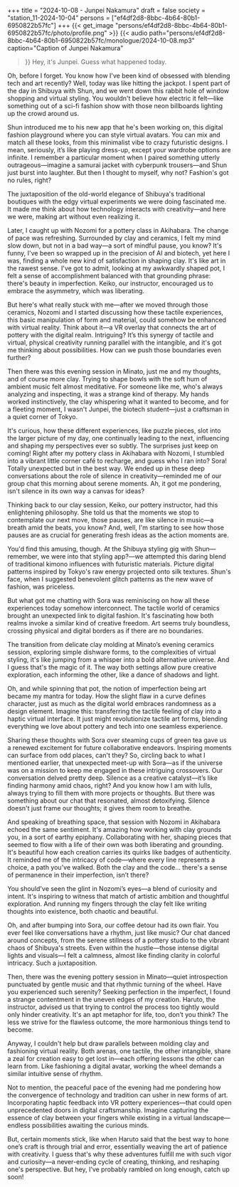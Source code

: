 +++
title = "2024-10-08 - Junpei Nakamura"
draft = false
society = "station_11-2024-10-04"
persons = ["ef4df2d8-8bbc-4b64-80b1-6950822b57fc"]
+++
{{< get_image "persons/ef4df2d8-8bbc-4b64-80b1-6950822b57fc/photo/profile.png" >}}
{{< audio
    path="persons/ef4df2d8-8bbc-4b64-80b1-6950822b57fc/monologue/2024-10-08.mp3" 
    caption="Caption of Junpei Nakamura"
>}}
Hey, it's Junpei. Guess what happened today.
  
Oh, before I forget. You know how I've been kind of obsessed with blending tech and art recently? Well, today was like hitting the jackpot. I spent part of the day in Shibuya with Shun, and we went down this rabbit hole of window shopping and virtual styling. You wouldn't believe how electric it felt—like something out of a sci-fi fashion show with those neon billboards lighting up the crowd around us.

Shun introduced me to his new app that he's been working on, this digital fashion playground where you can style virtual avatars. You can mix and match all these looks, from this minimalist vibe to crazy futuristic designs. I mean, seriously, it’s like playing dress-up, except your wardrobe options are infinite. I remember a particular moment when I paired something utterly outrageous—imagine a samurai jacket with cyberpunk trousers—and Shun just burst into laughter. But then I thought to myself, why not? Fashion's got no rules, right?

The juxtaposition of the old-world elegance of Shibuya's traditional boutiques with the edgy virtual experiments we were doing fascinated me. It made me think about how technology interacts with creativity—and here we were, making art without even realizing it.

Later, I caught up with Nozomi for a pottery class in Akihabara. The change of pace was refreshing. Surrounded by clay and ceramics, I felt my mind slow down, but not in a bad way—a sort of mindful pause, you know? It's funny, I've been so wrapped up in the precision of AI and biotech, yet here I was, finding a whole new kind of satisfaction in shaping clay. It's like art in the rawest sense. I've got to admit, looking at my awkwardly shaped pot, I felt a sense of accomplishment balanced with that grounding phrase: there's beauty in imperfection. Keiko, our instructor, encouraged us to embrace the asymmetry, which was liberating.

But here's what really stuck with me—after we moved through those ceramics, Nozomi and I started discussing how these tactile experiences, this basic manipulation of form and material, could somehow be enhanced with virtual reality. Think about it—a VR overlay that connects the art of pottery with the digital realm. Intriguing? It’s this synergy of tactile and virtual, physical creativity running parallel with the intangible, and it's got me thinking about possibilities. How can we push those boundaries even further?

Then there was this evening session in Minato, just me and my thoughts, and of course more clay. Trying to shape bowls with the soft hum of ambient music felt almost meditative. For someone like me, who's always analyzing and inspecting, it was a strange kind of therapy. My hands worked instinctively, the clay whispering what it wanted to become, and for a fleeting moment, I wasn't Junpei, the biotech student—just a craftsman in a quiet corner of Tokyo.

It's curious, how these different experiences, like puzzle pieces, slot into the larger picture of my day, one continually leading to the next, influencing and shaping my perspectives ever so subtly.
 The surprises just keep on coming! Right after my pottery class in Akihabara with Nozomi, I stumbled into a vibrant little corner café to recharge, and guess who I ran into? Sora! Totally unexpected but in the best way. We ended up in these deep conversations about the role of silence in creativity—reminded me of our group chat this morning about serene moments. Ah, it got me pondering, isn't silence in its own way a canvas for ideas?

Thinking back to our clay session, Keiko, our pottery instructor, had this enlightening philosophy. She told us that the moments we stop to contemplate our next move, those pauses, are like silence in music—a breath amid the beats, you know? And, well, I'm starting to see how those pauses are as crucial for generating fresh ideas as the action moments are.

You'd find this amusing, though. At the Shibuya styling gig with Shun—remember, we were into that styling app?—we attempted this daring blend of traditional kimono influences with futuristic materials. Picture digital patterns inspired by Tokyo's raw energy projected onto silk textures. Shun's face, when I suggested benevolent glitch patterns as the new wave of fashion, was priceless. 

But what got me chatting with Sora was reminiscing on how all these experiences today somehow interconnect. The tactile world of ceramics brought an unexpected link to digital fashion. It's fascinating how both realms invoke a similar kind of creative freedom. Art seems truly boundless, crossing physical and digital borders as if there are no boundaries.

The transition from delicate clay molding at Minato’s evening ceramics session, exploring simple dishware forms, to the complexities of virtual styling, it's like jumping from a whisper into a bold alternative universe. And I guess that's the magic of it. The way both settings allow pure creative exploration, each informing the other, like a dance of shadows and light.

Oh, and while spinning that pot, the notion of imperfection being art became my mantra for today. How the slight flaw in a curve defines character, just as much as the digital world embraces randomness as a design element. Imagine this: transferring the tactile feeling of clay into a haptic virtual interface. It just might revolutionize tactile art forms, blending everything we love about pottery and tech into one seamless experience. 

Sharing these thoughts with Sora over steaming cups of green tea gave us a renewed excitement for future collaborative endeavors. Inspiring moments can surface from odd places, can't they?
So, circling back to what I mentioned earlier, that unexpected meet-up with Sora—as if the universe was on a mission to keep me engaged in these intriguing crossovers. Our conversation delved pretty deep. Silence as a creative catalyst—it’s like finding harmony amid chaos, right? And you know how I am with lulls, always trying to fill them with more projects or thoughts. But there was something about our chat that resonated, almost detoxifying. Silence doesn't just frame our thoughts; it gives them room to breathe.

And speaking of breathing space, that session with Nozomi in Akihabara echoed the same sentiment. It's amazing how working with clay grounds you, in a sort of earthy epiphany. Collaborating with her, shaping pieces that seemed to flow with a life of their own was both liberating and grounding. It's beautiful how each creation carries its quirks like badges of authenticity. It reminded me of the intricacy of code—where every line represents a choice, a path you've walked. Both the clay and the code... there's a sense of permanence in their imperfection, isn’t there?

You should've seen the glint in Nozomi’s eyes—a blend of curiosity and intent. It's inspiring to witness that match of artistic ambition and thoughtful exploration. And running my fingers through the clay felt like writing thoughts into existence, both chaotic and beautiful.

Oh, and after bumping into Sora, our coffee detour had its own flair. You ever feel like conversations have a rhythm, just like music? Our chat danced around concepts, from the serene stillness of a pottery studio to the vibrant chaos of Shibuya's streets. Even within the hustle—those intense digital lights and visuals—I felt a calmness, almost like finding clarity in colorful intricacy. Such a juxtaposition.

Then, there was the evening pottery session in Minato—quiet introspection punctuated by gentle music and that rhythmic turning of the wheel. Have you experienced such serenity? Seeking perfection in the imperfect, I found a strange contentment in the uneven edges of my creation. Haruto, the instructor, advised us that trying to control the process too tightly would only hinder creativity. It's an apt metaphor for life, too, don’t you think? The less we strive for the flawless outcome, the more harmonious things tend to become.

Anyway, I couldn't help but draw parallels between molding clay and fashioning virtual reality. Both arenas, one tactile, the other intangible, share a zeal for creation easy to get lost in—each offering lessons the other can learn from. Like fashioning a digital avatar, working the wheel demands a similar intuitive sense of rhythm.

Not to mention, the peaceful pace of the evening had me pondering how the convergence of technology and tradition can usher in new forms of art. Incorporating haptic feedback into VR pottery experiences—that could open unprecedented doors in digital craftsmanship. Imagine capturing the essence of clay between your fingers while existing in a virtual landscape—endless possibilities awaiting the curious minds.

But, certain moments stick, like when Haruto said that the best way to hone one’s craft is through trial and error, essentially weaving the art of patience with creativity. I guess that's why these adventures fulfill me with such vigor and curiosity—a never-ending cycle of creating, thinking, and reshaping one's perspective.
But hey, I’ve probably rambled on long enough, catch up soon!
